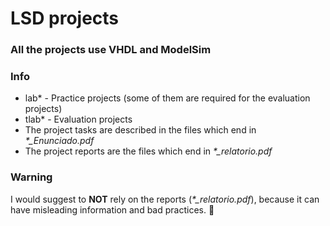 # LSD projects
### All the projects use VHDL and ModelSim

### Info
* lab* - Practice projects (some of them are required for the evaluation projects)
* tlab* - Evaluation projects
* The project tasks are described in the files which end in <i>*_Enunciado.pdf</i>
* The project reports are the files which end in <i>*_relatorio.pdf</i>

### Warning
I would suggest to <b>NOT</b> rely on the reports (<i>*_relatorio.pdf</i>), because it can have misleading information and bad practices. :rofl: